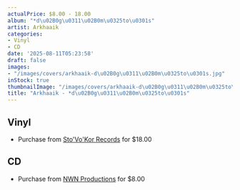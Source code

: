 ```yaml
---
actualPrice: $8.00 - 18.00
album: "*d\u02B0g\u0311\u02B0m\u0325to\u0301s"
artist: Arkhaaik
categories:
- Vinyl
- CD
date: '2025-08-11T05:23:58'
draft: false
images:
- "/images/covers/arkhaaik-d\u02B0g\u0311\u02B0m\u0325to\u0301s.jpg"
inStock: true
thumbnailImage: "/images/covers/arkhaaik-d\u02B0g\u0311\u02B0m\u0325to\u0301s-thumb.jpg"
title: "Arkhaaik - *d\u02B0g\u0311\u02B0m\u0325to\u0301s"
---
```


## Vinyl
* Purchase from [Sto'Vo'Kor Records](https://stovokor-records.com/products/arkhaaik-dhghmtos) for $18.00
## CD
* Purchase from [NWN Productions](http://shop.nwnprod.com/index.php?route=product/product&path=93&product_id=5717&sort=pd.name&order=ASC) for $8.00
